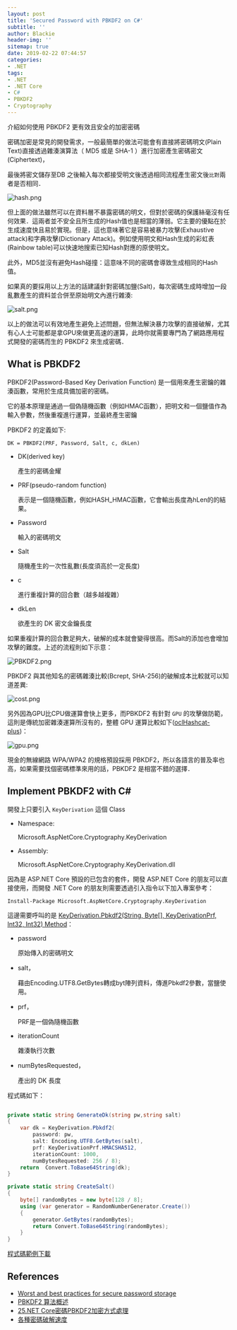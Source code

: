 ```yaml
---
layout: post
title: 'Secured Password with PBKDF2 on C#'
subtitle: ''
author: Blackie
header-img: ''
sitemap: true
date: 2019-02-22 07:44:57
categories:
- .NET
tags: 
- .NET
- .NET Core
- C#
- PBKDF2
- Cryptography
---
```


介紹如何使用 PBKDF2 更有效且安全的加密密碼

<!-- More -->

密碼加密是常見的開發需求，一般最簡單的做法可能會有直接將密碼明文(Plain Text)直接透過雜湊演算法（ MD5 或是 SHA-1 ）進行加密產生密碼密文(Ciphertext)，

最後將密文儲存至DB 之後輸入每次都接受明文後透過相同流程產生密文後`比對`兩者是否相同．

![hash.png](hash.png)

但上面的做法雖然可以在資料層不暴露密碼的明文，但對於密碼的保護絲毫沒有任何效果．這兩者並不安全且所生成的Hash值也是相當的薄弱。它主要的優點在於生成速度快且易於實現。但是，這也意味著它是容易被暴力攻擊(Exhaustive attack)和字典攻擊(Dictionary Attack)。例如使用明文和Hash生成的彩虹表(Rainbow table)可以快速地搜索已知Hash對應的原使明文。

此外，MD5並沒有避免Hash碰撞：這意味不同的密碼會導致生成相同的Hash值。

如果真的要採用以上方法的話建議針對密碼加鹽(Salt)，每次密碼生成時增加一段亂數產生的資料並合併至原始明文內進行雜湊:

![salt.png](salt.png)

以上的做法可以有效地產生避免上述問題，但無法解決暴力攻擊的直接破解，尤其有心人士可能都是拿GPU來做更高速的運算，此時你就需要專門為了網路應用程式開發的密碼而生的 PBKDF2 來生成密碼．

## What is PBKDF2 ##

PBKDF2(Password-Based Key Derivation Function) 是一個用來產生密鑰的雜湊函數，常用於生成具備加密的密碼。
  
它的基本原理是通過一個偽隨機函數（例如HMAC函數），把明文和一個鹽值作為輸入參數，然後重複進行運算，並最終產生密鑰

PBKDF2 的定義如下:

    DK = PBKDF2(PRF, Password, Salt, c, dkLen)

- DK(derived key)
  
    產生的密碼金耀

- PRF(pseudo-random function)
  
    表示是一個隨機函數，例如HASH_HMAC函數，它會輸出長度為hLen的的結果。

- Password

    輸入的密碼明文

- Salt

    隨機產生的一次性亂數(長度須高於一定長度)

- c
  
    進行重複計算的回合數（越多越複雜）
  
- dkLen

    欲產生的 DK 密文金鑰長度

如果重複計算的回合數足夠大，破解的成本就會變得很高。而Salt的添加也會增加攻擊的難度。上述的流程則如下示意：

![PBKDF2.png](PBKDF2.png)

PBKDF2 與其他知名的密碼雜湊比較(Bcrept, SHA-256)的破解成本比較就可以知道差異:

![cost.png](cost.png)

另外因為GPU比CPU做運算會快上更多，而PBKDF2 有針對 `GPU` 的攻擊做防範，這則是傳統加密雜湊運算所沒有的，整體 GPU 運算比較如下([oclHashcat-plus](http://hashcat.net/oclhashcat-plus/))：

![gpu.png](gpu.png)

現金的無線網路 WPA/WPA2 的規格預設採用 PBKDF2，所以各語言的普及率也高，如果需要找個密碼標準來用的話，PBKDF2 是相當不錯的選擇．

## Implement PBKDF2 with C# ##

開發上只要引入 `KeyDerivation` 這個 Class

- Namespace:
  
    Microsoft.AspNetCore.Cryptography.KeyDerivation

- Assembly:
  
    Microsoft.AspNetCore.Cryptography.KeyDerivation.dll

因為是 ASP.NET Core 預設的已包含的套件，開發 ASP.NET Core 的朋友可以直接使用，而開發 .NET Core 的朋友則需要透過引入指令以下加入專案參考：

    Install-Package Microsoft.AspNetCore.Cryptography.KeyDerivation

這邊需要呼叫的是 [KeyDerivation.Pbkdf2(String, Byte[], KeyDerivationPrf, Int32, Int32) Method](https://docs.microsoft.com/en-us/dotnet/api/microsoft.aspnetcore.cryptography.keyderivation.keyderivation.pbkdf2?view=aspnetcore-2.2)：

- password

    原始傳入的密碼明文

- salt，

    藉由Encoding.UTF8.GetBytes轉成byt陣列資料，傳進Pbkdf2參數，當鹽使用。

- prf，

    PRF是一個偽隨機函數

- iterationCount

    雜湊執行次數

- numBytesRequested，
  
    產出的 DK 長度

程式碼如下：

```csharp

private static string GenerateDk(string pw,string salt)
{
    var dk = KeyDerivation.Pbkdf2(
        password: pw,
        salt: Encoding.UTF8.GetBytes(salt),
        prf: KeyDerivationPrf.HMACSHA512,
        iterationCount: 1000,
        numBytesRequested: 256 / 8);
    return  Convert.ToBase64String(dk);
}

private static string CreateSalt()
{
    byte[] randomBytes = new byte[128 / 8];
    using (var generator = RandomNumberGenerator.Create())
    {
        generator.GetBytes(randomBytes);
        return Convert.ToBase64String(randomBytes);
    }
}
```

[程式碼範例下載](https://github.com/blackie1019/PBKDF2-dotnet-demo)

## References ##

- [Worst and best practices for secure password storage](https://blog.conviso.com.br/worst-and-best-practices-for-secure-password-storage/)
- [PBKDF2 算法概述](https://blog.csdn.net/xy010902100449/article/details/52078767)
- [25.NET Core密碼PBKDF2加密方式處理](https://ithelp.ithome.com.tw/articles/10205239)
- [各種密碼破解速度](https://blog.gslin.org/archives/2013/08/28/3484/%E5%90%84%E7%A8%AE%E5%AF%86%E7%A2%BC%E7%A0%B4%E8%A7%A3%E9%80%9F%E5%BA%A6/)